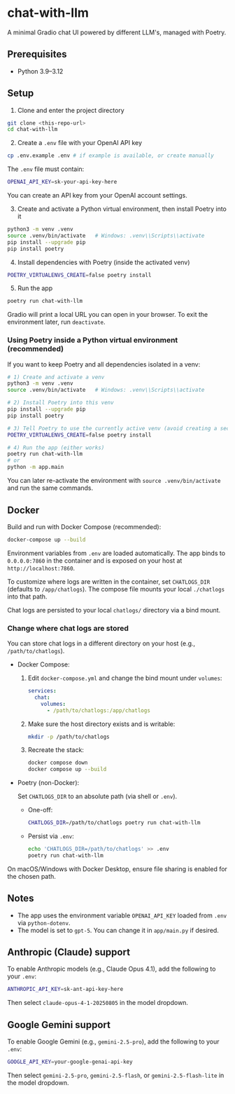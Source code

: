 # chat-with-llm

A minimal Gradio chat UI powered by different LLM's, managed with Poetry.

## Prerequisites

- Python 3.9–3.12

## Setup

1) Clone and enter the project directory

```bash
git clone <this-repo-url>
cd chat-with-llm
```

2) Create a `.env` file with your OpenAI API key

```bash
cp .env.example .env # if example is available, or create manually
```

The `.env` file must contain:

```bash
OPENAI_API_KEY=sk-your-api-key-here
```

You can create an API key from your OpenAI account settings.

3) Create and activate a Python virtual environment, then install Poetry into it

```bash
python3 -m venv .venv
source .venv/bin/activate   # Windows: .venv\\Scripts\\activate
pip install --upgrade pip
pip install poetry
```

4) Install dependencies with Poetry (inside the activated venv)

```bash
POETRY_VIRTUALENVS_CREATE=false poetry install
```

5) Run the app

```bash
poetry run chat-with-llm
```

Gradio will print a local URL you can open in your browser. To exit the environment later, run `deactivate`.

### Using Poetry inside a Python virtual environment (recommended)

If you want to keep Poetry and all dependencies isolated in a venv:

```bash
# 1) Create and activate a venv
python3 -m venv .venv
source .venv/bin/activate   # Windows: .venv\\Scripts\\activate

# 2) Install Poetry into this venv
pip install --upgrade pip
pip install poetry

# 3) Tell Poetry to use the currently active venv (avoid creating a second venv)
POETRY_VIRTUALENVS_CREATE=false poetry install

# 4) Run the app (either works)
poetry run chat-with-llm
# or
python -m app.main
```

You can later re-activate the environment with `source .venv/bin/activate` and run the same commands.

## Docker

Build and run with Docker Compose (recommended):

```bash
docker-compose up --build
```

Environment variables from `.env` are loaded automatically. The app binds to `0.0.0.0:7860` in the container and is exposed on your host at `http://localhost:7860`.

To customize where logs are written in the container, set `CHATLOGS_DIR` (defaults to `/app/chatlogs`). The compose file mounts your local `./chatlogs` into that path.

Chat logs are persisted to your local `chatlogs/` directory via a bind mount.

### Change where chat logs are stored

You can store chat logs in a different directory on your host (e.g., `/path/to/chatlogs`).

- Docker Compose:

  1. Edit `docker-compose.yml` and change the bind mount under `volumes`:

     ```yaml
     services:
       chat:
         volumes:
           - /path/to/chatlogs:/app/chatlogs
     ```

  2. Make sure the host directory exists and is writable:

     ```bash
     mkdir -p /path/to/chatlogs
     ```

  3. Recreate the stack:

     ```bash
     docker compose down
     docker compose up --build
     ```

- Poetry (non-Docker):

  Set `CHATLOGS_DIR` to an absolute path (via shell or `.env`).

  - One-off:

    ```bash
    CHATLOGS_DIR=/path/to/chatlogs poetry run chat-with-llm
    ```

  - Persist via `.env`:

    ```bash
    echo 'CHATLOGS_DIR=/path/to/chatlogs' >> .env
    poetry run chat-with-llm
    ```

On macOS/Windows with Docker Desktop, ensure file sharing is enabled for the chosen path.

## Notes

- The app uses the environment variable `OPENAI_API_KEY` loaded from `.env` via `python-dotenv`.
- The model is set to `gpt-5`. You can change it in `app/main.py` if desired.

## Anthropic (Claude) support

To enable Anthropic models (e.g., Claude Opus 4.1), add the following to your `.env`:

```bash
ANTHROPIC_API_KEY=sk-ant-api-key-here
```

Then select `claude-opus-4-1-20250805` in the model dropdown.

## Google Gemini support

To enable Google Gemini (e.g., `gemini-2.5-pro`), add the following to your `.env`:

```bash
GOOGLE_API_KEY=your-google-genai-api-key
```

Then select `gemini-2.5-pro`, `gemini-2.5-flash`, or `gemini-2.5-flash-lite` in the model dropdown.
